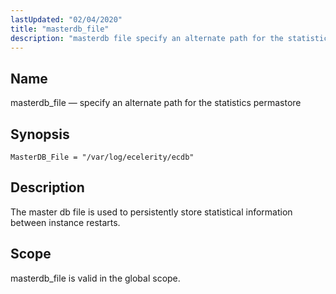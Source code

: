 ```yaml
---
lastUpdated: "02/04/2020"
title: "masterdb_file"
description: "masterdb file specify an alternate path for the statistics permastore Master DB File var log ecelerity ecdb The master db file is used to persistently store statistical information between instance restarts masterdb file is valid in the global scope..."
---
```


<a name="conf.ref.masterdb_file"></a> 
## Name

masterdb_file — specify an alternate path for the statistics permastore

## Synopsis

`MasterDB_File = "/var/log/ecelerity/ecdb"`

<a name="idp10085184"></a> 
## Description

The master db file is used to persistently store statistical information between instance restarts.

<a name="idp10086880"></a> 
## Scope

masterdb_file is valid in the global scope.
